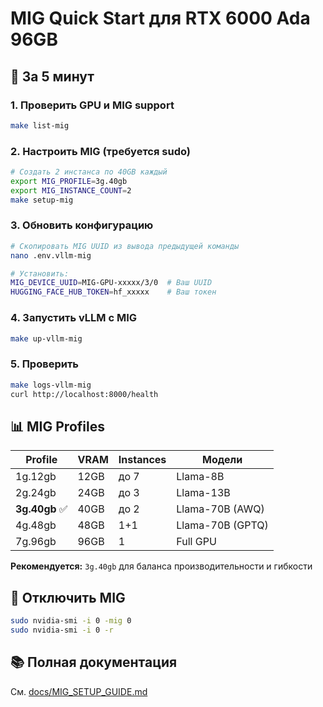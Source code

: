 # MIG Quick Start для RTX 6000 Ada 96GB

## 🚀 За 5 минут

### 1. Проверить GPU и MIG support
```bash
make list-mig
```

### 2. Настроить MIG (требуется sudo)
```bash
# Создать 2 инстанса по 40GB каждый
export MIG_PROFILE=3g.40gb
export MIG_INSTANCE_COUNT=2
make setup-mig
```

### 3. Обновить конфигурацию
```bash
# Скопировать MIG UUID из вывода предыдущей команды
nano .env.vllm-mig

# Установить:
MIG_DEVICE_UUID=MIG-GPU-xxxxx/3/0  # Ваш UUID
HUGGING_FACE_HUB_TOKEN=hf_xxxxx    # Ваш токен
```

### 4. Запустить vLLM с MIG
```bash
make up-vllm-mig
```

### 5. Проверить
```bash
make logs-vllm-mig
curl http://localhost:8000/health
```

## 📊 MIG Profiles

| Profile | VRAM | Instances | Модели |
|---------|------|-----------|--------|
| 1g.12gb | 12GB | до 7 | Llama-8B |
| 2g.24gb | 24GB | до 3 | Llama-13B |
| **3g.40gb** ✅ | 40GB | до 2 | Llama-70B (AWQ) |
| 4g.48gb | 48GB | 1+1 | Llama-70B (GPTQ) |
| 7g.96gb | 96GB | 1 | Full GPU |

**Рекомендуется:** `3g.40gb` для баланса производительности и гибкости

## 🔄 Отключить MIG

```bash
sudo nvidia-smi -i 0 -mig 0
sudo nvidia-smi -i 0 -r
```

## 📚 Полная документация

См. [docs/MIG_SETUP_GUIDE.md](docs/MIG_SETUP_GUIDE.md)

